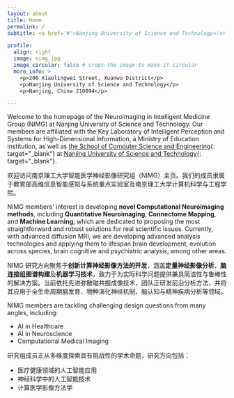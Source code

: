 ```yaml
---
layout: about
title: Home
permalink: /
subtitle: <a href='#'>Nanjing University of Science and Technology</a>

profile:
  align: right
  image: nimg.jpg
  image_circular: false # crops the image to make it circular
  more_info: >
    <p>200 Xiaolingwei Street, Xuanwu District</p>
    <p>Nanjing University of Science and Technology</p>
    <p>Nanjing, China 210094</p>

---
```


Welcome to the homepage of the Neuroimaging in Intelligent Medicine Group (NIMG) at Nanjing University of Science and Technology. Our members are affiliated with the Key Laboratory of Intelligent Perception and Systems for High-Dimensional Information, a Ministry of Education institution, as well as [the School of Computer Science and Engineering](https://cs.njust.edu.cn/){: target="_blank"} at [Nanjing University of Science and Technology](https://www.njust.edu.cn/){: target="_blank"}.

欢迎访问南京理工大学智能医学神经影像研究组（NIMG）主页。我们的成员隶属于教育部高维信息智能感知与系统重点实验室及南京理工大学计算机科学与工程学院。

NIMG members' interest is developing **novel Computational Neuroimaging methods**, including **Quantitative Neuroimaging**, **Connectome Mapping**, and **Machine Learning**, which are dedicated to proposing the most straightforward and robust solutions for real scientific issues. Currently, with advanced diffusion MRI, we are developing advanced analysis technologies and applying them to lifespan brain development, evolution across species, brain cognitive and psychiatric analysis, among other areas.

NIMG 研究方向聚焦于**创新计算神经影像方法的开发**，涵盖**定量神经影像分析**、**脑连接组图谱构建**及**机器学习技术**，致力于为实际科学问题提供兼具简洁性与鲁棒性的解决方案。当前依托先进弥散磁共振成像技术，团队正研发前沿分析方法，并将其应用于全生命周期脑发育、物种演化神经机制、脑认知与精神疾病分析等领域。


NIMG members are tackling challenging design questions from many angles, including:

- AI in Healthcare
- AI in Neuroscience
- Computational Medical Imaging

研究组成员正从多维度探索具有挑战性的学术命题，研究方向包括：
- 医疗健康领域的人工智能应用
- 神经科学中的人工智能技术
- 计算医学影像方法学
